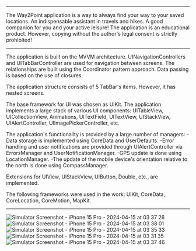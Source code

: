 ---------------------------------------------------------------------------------------------------

The Way2Point application is a way to always find your way to your saved locations. An indispensable assistant in travels and hikes. A good companion for you and your active leisure!
The application is an educational product. However, copying without the author's legal consent is strictly prohibited!

---------------------------------------------------------------------------------------------------

The application is built on the MVVM architecture. UINavigationControllers and UITabBarController are used for navigation between screens. The relationships are built using the Coordinator pattern approach. Data passing is based on the use of closures.

The application structure consists of 5 TabBar's items. However, it has nested screens.

The base framework for UI was chosen as UIKit. The application implements a large stack of various UI components: UITableView, UICollectionView, Animations, UITextField, UITextView, UIStackView, UIAlertController, UIImagePickerController, etc.

The application's functionality is provided by a large number of managers:
-Data storage is implemented using CoreData and UserDefaults.
-Error handling and user notifications are provided through UIAlertController via ErrorsManager and UserNotificationManager.
-GPS update is done using LocationManager.
-The update of the mobile device's orientation relative to the north is done using CompassManager.

Extensions for UIView, UIStackView, UIButton, Double, etc., are implemented.

The following frameworks were used in the work: UIKit, CoreData, CoreLocation, CoreMotion, MapKit.

****************************************************************************************************

![Simulator Screenshot - iPhone 15 Pro - 2024-04-15 at 03 37 26](https://github.com/MaksMarozau/Way2Point-Demo/assets/144702102/76b1cc09-d1b1-40c8-b089-8482d04d8e54)
![Simulator Screenshot - iPhone 15 Pro - 2024-04-15 at 03 38 01](https://github.com/MaksMarozau/Way2Point-Demo/assets/144702102/e7d0b718-b4b5-4418-bcef-24267607d0e3)
![Simulator Screenshot - iPhone 15 Pro - 2024-04-15 at 03 35 33](https://github.com/MaksMarozau/Way2Point-Demo/assets/144702102/91b7a46d-21af-4896-a904-afdec47992ea)
![Simulator Screenshot - iPhone 15 Pro - 2024-04-15 at 03 31 35](https://github.com/MaksMarozau/Way2Point-Demo/assets/144702102/6e122865-4bce-47c3-8d7c-3165669a2d53)
![Simulator Screenshot - iPhone 15 Pro - 2024-04-15 at 03 37 46](https://github.com/MaksMarozau/Way2Point-Demo/assets/144702102/2c9fba1b-383b-44ad-a510-179a71942548)
